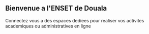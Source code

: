 ## Bienvenue a l'ENSET de Douala

Connectez vous a des espaces dediees pour realiser vos activites academiques ou administratives en ligne